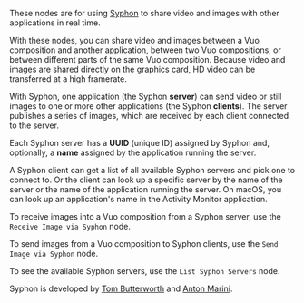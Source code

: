 These nodes are for using [Syphon](http://syphon.v002.info/) to share video and images with other applications in real time. 

With these nodes, you can share video and images between a Vuo composition and another application, between two Vuo compositions, or between different parts of the same Vuo composition. Because video and images are shared directly on the graphics card, HD video can be transferred at a high framerate. 

With Syphon, one application (the Syphon **server**) can send video or still images to one or more other applications (the Syphon **clients**). The server publishes a series of images, which are received by each client connected to the server. 

Each Syphon server has a **UUID** (unique ID) assigned by Syphon and, optionally, a **name** assigned by the application running the server. 

A Syphon client can get a list of all available Syphon servers and pick one to connect to. Or the client can look up a specific server by the name of the server or the name of the application running the server. On macOS, you can look up an application's name in the Activity Monitor application. 

To receive images into a Vuo composition from a Syphon server, use the `Receive Image via Syphon` node. 

To send images from a Vuo composition to Syphon clients, use the `Send Image via Syphon` node. 

To see the available Syphon servers, use the `List Syphon Servers` node. 

Syphon is developed by [Tom Butterworth](http://kriss.cx/tom) and [Anton Marini](http://vade.info/).
